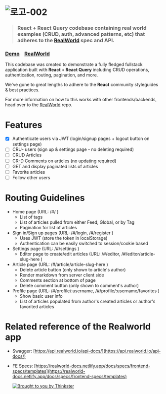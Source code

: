 # ![로고-002](https://user-images.githubusercontent.com/90181028/217143286-a023dd4b-f3a7-4218-8802-39a3bd2b15a8.png)

> ### React + React Query codebase containing real world examples (CRUD, auth, advanced patterns, etc) that adheres to the [RealWorld](https://github.com/gothinkster/realworld) spec and API.

### [Demo](https://react-recoil-realworld.vercel.app)&nbsp;&nbsp;&nbsp;&nbsp;[RealWorld](https://github.com/gothinkster/realworld)

This codebase was created to demonstrate a fully fledged fullstack application built with **React + React Query** including CRUD operations, authentication, routing, pagination, and more.

We've gone to great lengths to adhere to the **React** community styleguides & best practices.

For more information on how to this works with other frontends/backends, head over to the [RealWorld](https://github.com/gothinkster/realworld) repo.

# Features

- [x] Authenticate users via JWT (login/signup pages + logout button on settings page)
- [ ] CRU- users (sign up & settings page - no deleting required)
- [ ] CRUD Articles
- [ ] CR-D Comments on articles (no updating required)
- [ ] GET and display paginated lists of articles
- [ ] Favorite articles
- [ ] Follow other users

# Routing Guidelines

- Home page (URL: /#/ )
  - List of tags
  - List of articles pulled from either Feed, Global, or by Tag
  - Pagination for list of articles
- Sign in/Sign up pages (URL: /#/login, /#/register )
  - Uses JWT (store the token in localStorage)
  - Authentication can be easily switched to session/cookie based
- Settings page (URL: /#/settings )
  - Editor page to create/edit articles (URL: /#/editor, /#/editor/article-slug-here )
- Article page (URL: /#/article/article-slug-here )
  - Delete article button (only shown to article's author)
  - Render markdown from server client side
  - Comments section at bottom of page
  - Delete comment button (only shown to comment's author)
- Profile page (URL: /#/profile/:username, /#/profile/:username/favorites )
  - Show basic user info
  - List of articles populated from author's created articles or author's favorited articles


# Related reference of the Realworld app
- Swagger: [https://api.realworld.io/api-docs/](https://api.realworld.io/api-docs/)
- FE Specs: [https://realworld-docs.netlify.app/docs/specs/frontend-specs/templates](https://realworld-docs.netlify.app/docs/specs/frontend-specs/templates)

  [![Brought to you by Thinkster](https://raw.githubusercontent.com/gothinkster/realworld/master/media/end.png)](https://thinkster.io)
